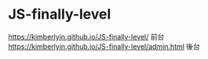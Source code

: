 # JS-finally-level
 
https://kimberlyin.github.io/JS-finally-level/ 前台
https://kimberlyin.github.io/JS-finally-level/admin.html 後台
